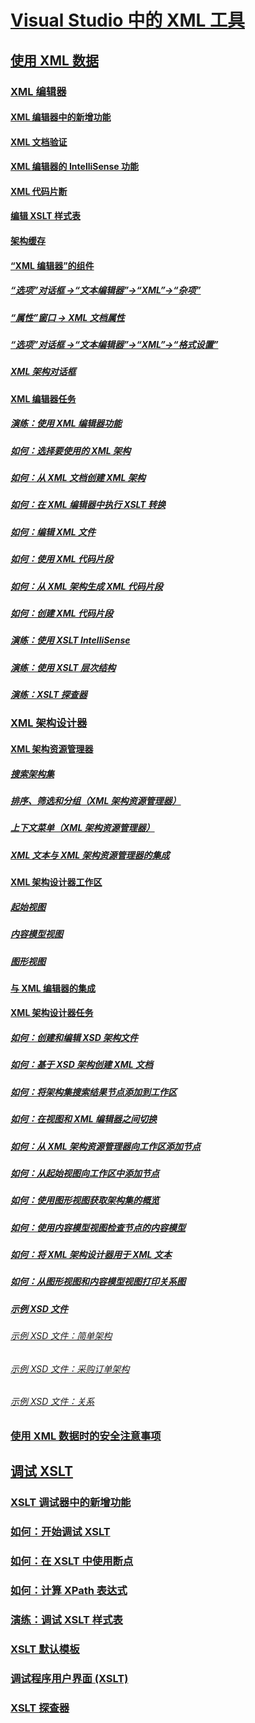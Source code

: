 # [Visual Studio 中的 XML 工具](xml-tools-in-visual-studio.md)
## [使用 XML 数据](working-with-xml-data.md)
### [XML 编辑器](xml-editor.md)
#### [XML 编辑器中的新增功能](what-s-new-in-the-xml-editor.md)
#### [XML 文档验证](xml-document-validation.md)
#### [XML 编辑器的 IntelliSense 功能](xml-editor-intellisense-features.md)
#### [XML 代码片断](xml-snippets.md)
#### [编辑 XSLT 样式表](editing-xslt-style-sheets.md)
#### [架构缓存](schema-cache.md)
#### [“XML 编辑器”的组件](xml-editor-components.md)
##### [“选项”对话框 ->“文本编辑器”->“XML”->“杂项”](miscellaneous-xml-text-editor-options-dialog-box.md)
##### [“属性”窗口 -> XML 文档属性](xml-document-properties-properties-window.md)
##### [“选项”对话框 ->“文本编辑器”->“XML”->“格式设置”](formatting-xml-text-editor-options-dialog-box.md)
##### [XML 架构对话框](xml-schemas-dialog-box.md)
#### [XML 编辑器任务](xml-editor-tasks.md)
##### [演练：使用 XML 编辑器功能](walkthrough-using-xml-editor-features.md)
##### [如何：选择要使用的 XML 架构](how-to-select-the-xml-schemas-to-use.md)
##### [如何：从 XML 文档创建 XML 架构](how-to-create-an-xml-schema-from-an-xml-document.md)
##### [如何：在 XML 编辑器中执行 XSLT 转换](how-to-execute-an-xslt-transformation-from-the-xml-editor.md)
##### [如何：编辑 XML 文件](how-to-edit-xml-files.md)
##### [如何：使用 XML 代码片段](how-to-use-xml-snippets.md)
##### [如何：从 XML 架构生成 XML 代码片段](how-to-generate-an-xml-snippet-from-an-xml-schema.md)
##### [如何：创建 XML 代码片段](how-to-create-xml-snippets.md)
##### [演练：使用 XSLT IntelliSense](walkthrough-using-xslt-intellisense.md)
##### [演练：使用 XSLT 层次结构](walkthrough-using-xslt-hierarchy.md)
##### [演练：XSLT 探查器](walkthrough-xslt-profiler.md)
### [XML 架构设计器](xml-schema-designer.md)
#### [XML 架构资源管理器](xml-schema-explorer.md)
##### [搜索架构集](searching-the-schema-set.md)
##### [排序、筛选和分组（XML 架构资源管理器）](sorting-filtering-and-grouping-xml-schema-explorer.md)
##### [上下文菜单（XML 架构资源管理器）](context-menus-xml-schema-explorer.md)
##### [XML 文本与 XML 架构资源管理器的集成](integration-of-xml-literals-with-xml-schema-explorer.md)
#### [XML 架构设计器工作区](xml-schema-designer-workspace.md)
##### [起始视图](start-view.md)
##### [内容模型视图](content-model-view.md)
##### [图形视图](graph-view.md)
#### [与 XML 编辑器的集成](integration-with-xml-editor.md)
#### [XML 架构设计器任务](xml-schema-designer-tasks.md)
##### [如何：创建和编辑 XSD 架构文件](how-to-create-and-edit-an-xsd-schema-file.md)
##### [如何：基于 XSD 架构创建 XML 文档](how-to-create-an-xml-document-based-on-an-xsd-schema.md)
##### [如何：将架构集搜索结果节点添加到工作区](how-to-add-schema-set-search-result-nodes-to-the-workspace.md)
##### [如何：在视图和 XML 编辑器之间切换](how-to-switch-between-views-and-the-xml-editor.md)
##### [如何：从 XML 架构资源管理器向工作区添加节点](how-to-add-nodes-to-the-workspace-from-the-xml-schema-explorer.md)
##### [如何：从起始视图向工作区中添加节点](how-to-add-nodes-to-the-workspace-from-the-start-view.md)
##### [如何：使用图形视图获取架构集的概览](how-to-get-an-overview-of-a-schema-set-using-the-graph-view.md)
##### [如何：使用内容模型视图检查节点的内容模型](how-to-examine-the-content-model-of-nodes-using-the-content-model-view.md)
##### [如何：将 XML 架构设计器用于 XML 文本](how-to-use-the-xml-schema-designer-with-xml-literals.md)
##### [如何：从图形视图和内容模型视图打印关系图](how-to-print-diagrams-from-the-graph-view-and-the-content-model-view.md)
##### [示例 XSD 文件](sample-xsd-files.md)
###### [示例 XSD 文件：简单架构](sample-xsd-file-simple-schema.md)
###### [示例 XSD 文件：采购订单架构](sample-xsd-file-purchase-order-schema.md)
###### [示例 XSD 文件：关系](sample-xsd-file-relationships.md)
### [使用 XML 数据时的安全注意事项](security-considerations-when-working-with-xml-data.md)
## [调试 XSLT](debugging-xslt.md)
### [XSLT 调试器中的新增功能](what-s-new-in-the-xslt-debugger.md)
### [如何：开始调试 XSLT](how-to-start-debugging-xslt.md)
### [如何：在 XSLT 中使用断点](how-to-use-breakpoints-with-xslt.md)
### [如何：计算 XPath 表达式](how-to-evaluate-an-xpath-expression.md)
### [演练：调试 XSLT 样式表](walkthrough-debug-an-xslt-style-sheet.md)
### [XSLT 默认模板](xslt-default-templates.md)
### [调试程序用户界面 (XSLT)](debugger-user-interface-xslt.md)
### [XSLT 探查器](xslt-profiler.md)
